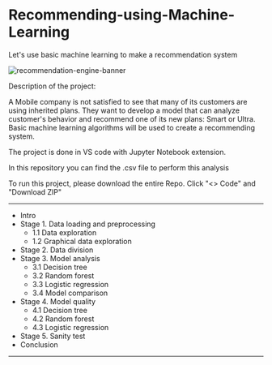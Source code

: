 # Recommending-using-Machine-Learning
Let's use basic machine learning to make a recommendation system

![recommendation-engine-banner](https://user-images.githubusercontent.com/118930159/221512726-55bfbd6b-26f8-4460-99a0-510587a380d6.png)

   


Description of the project:

A Mobile company is not satisfied to see that many of its customers are using inherited plans. 
They want to develop a model that can analyze customer's behavior and recommend one of its new plans: 
Smart or Ultra.
Basic machine learning algorithms will be used to create a recommending system.


The project is done in VS code with Jupyter Notebook extension.

In this repository you can find the .csv file to perform this analysis


To run this project, please download the entire Repo. 
Click "<> Code" and "Download ZIP"

____________________________

* Intro
* Stage 1. Data loading and preprocessing
    * 1.1 Data exploration
    * 1.2 Graphical data exploration
* Stage 2. Data division
* Stage 3. Model analysis
    * 3.1 Decision tree
    * 3.2 Random forest
    * 3.3 Logistic regression
    * 3.4 Model comparison
* Stage 4. Model quality
    * 4.1 Decision tree
    * 4.2 Random forest
    * 4.3 Logistic regression
* Stage 5. Sanity test
* Conclusion

____________________
